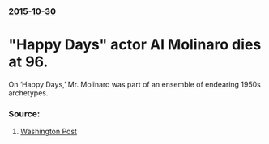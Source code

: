 ### [2015-10-30](/news/2015/10/30/index.md)

# "Happy Days" actor Al Molinaro dies at 96. 

On &lsquo;Happy Days,&rsquo; Mr. Molinaro was part of an ensemble of endearing 1950s archetypes.


### Source:

1. [Washington Post](https://www.washingtonpost.com/entertainment/tv/al-molinaro-character-actor-on-happy-days-and-odd-couple-dies-at-96/2015/10/30/b59dfe54-7f75-11e5-afce-2afd1d3eb896_story.html)
